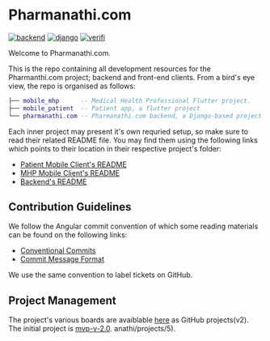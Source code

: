# Pharmanathi.com

[![backend](https://github.com/Pharmanathi/pharmanathi.com/actions/workflows/backend.yml/badge.svg?branch=main)](https://github.com/Pharmanathi/pharmanathi.com/actions/workflows/ci.yml?query=branch%3Amain)
[![django](https://img.shields.io/badge/django_test_coverage-85%25-brightgreen)](https://github.com/Pharmanathi/pharmanathi.com/actions/workflows/ci.yml?query=branch%3Amain)
[![verifi](https://img.shields.io/badge/verifi_test_coverage-49%25-red)](https://github.com/Pharmanathi/pharmanathi.com/actions/workflows/ci.yml?query=branch%3Amain)

Welcome to Pharmanathi.com.

This is the repo containing all development resources for the Pharmanthi.com project; backend and front-end clients. From a bird's eye view, the repo is organised as follows:

```lua
├── mobile_mhp      -- Medical Health Professional Flutter project.
├── mobile_patient  -- Patient app, a flutter project
└── pharmanathi.com -- Pharmanathi.com backend, a Django-based project
```

Each inner project may present it's own requried setup, so make sure to read their related README file. You may find them using the following links which points to their location in their respective project's folder:

- [Patient Mobile Client's README](./mobile_mhp/README.md)
- [MHP Mobile Client's README](./mobile_patient/README.md)
- [Backend's README](./pharmanathi.com/README.md)

## Contribution Guidelines

We follow the Angular commit convention of which some reading materials can be found on the following links:

- [Conventional Commits](https://www.conventionalcommits.org/en/v1.0.0-beta.4/)
- [Commit Message Format](https://gist.github.com/brianclements/841ea7bffdb01346392c)

We use the same convention to label tickets on GitHub.

## Project Management

The project's various boards are avaiblable [here](https://github.com/orgs/Pharmanathi/projects) as GitHub projects(v2). The initial project is [mvp-v-2.0](https://github.com/orgs/Pharmanathi/projects/5).
anathi/projects/5).

